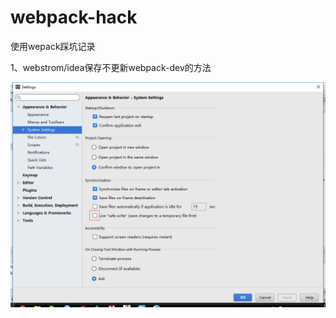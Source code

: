 # webpack-hack
使用wepack踩坑记录

1、webstrom/idea保存不更新webpack-dev的方法 

 ![image](https://github.com/hedanto/webpack-hack/blob/master/img/webdev.png)
